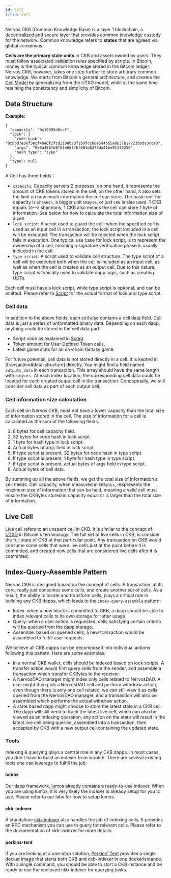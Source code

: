 ```yaml
---
id: cell
title: Cell
---
```


Nervos CKB (Common Knowledge Base) is a layer 1 blockchain, a decentralized and secure layer that provides common knowledge custody for the network.  Common knowledge refers to **states** that are agreed via global consensus.

**Cells are the primary state units** in CKB and assets owned by users. They must follow associated validation rules specified by scripts. In Bitcoin, money is the typical common knowledge stored in the Bitcoin ledger. Nervos CKB, however, takes one step further to store arbitrary common knowledge. We starts from Bitcoin's general architecture, and creates the [Cell Model](https://medium.com/nervosnetwork/https-medium-com-nervosnetwork-cell-model-7323fca57571) by generalizing from the UTXO model, while at the same time retaining the consistency and simplicity of Bitcoin.

## Data Structure

**Example:**

```
{
  "capacity": "0x19995d0ccf",
  "lock": {
    "code_hash": "0x9bd7e06f3ecf4be0f2fcd2188b23f1b9fcc88e5d4b65a8637b17723bbda3cce8",
    "args": "0x0a486fb8f6fe60f76f001d6372da41be91172259",
    "hash_type": "type"
  },
  "type": null
}
```

A Cell has three fields：

* `capacity`: Capacity servers 2 purposes: on one hand, it represents the amount of CKB tokens stored in the cell, on the other hand, it also sets the limit on how much information the cell can store. The basic unit for capacity is `shannon`, a bigger unit `CKByte`, or just `CKB` is also used. 1 CKB equals `10**8` shannons, 1 CKB also means the cell can store 1 byte of information. See below for how to calculate the total information size of a cell.
* `lock script`: A script used to guard the cell: when the specified cell is used as an input cell in a transaction, the lock script included in a cell will be executed. The transaction will be rejected when the lock script fails in execution. One typical use case for lock script, is to represent the ownership of a cell, meaning a signature verification phase is usually included in the cell.
* `type script`: A script used to validate cell structure. The type script of a cell will be executed both when the cell is included as an input cell, as well as when the cell is created as an output cell. Due to this nature, type script is typically used to validate dapp logic, such as creating UDTs.

Each cell must have a lock script, while type script is optional, and can be omitted. Please refer to [Script](script.md) for the actual format of lock and type script.

### Cell data

In addition to the above fields, each cell also contains a cell data field. Cell data is just a series of unformatted binary data. Depending on each dapp, anything could be stored in the cell data part:

* Script code as explained in [Script](script.md).
* Token amount for User Defined Token cells.
* Latest game stats for an on-chain fantasy game.

For future potential, cell data is not stored directly in a cell. It is kepted in [transaction#data-structure] directly. You might find a field named `outputs_data` in each transaction. This array should have the same length with `outputs`. At each index location, the corresponding cell data could be located for each created output cell in the transaction. Conceptually, we still consider cell data as part of each output cell.

### Cell information size calculation

Each cell on Nervos CKB, must not have a lower capacity than the total size of information stored in the cell. The size of information for a cell is calculated as the sum of the following fields:

1. 8 bytes for cell capacity field.
2. 32 bytes for code hash in lock script.
3. 1 byte for hash type in lock script.
4. Actual bytes of args field in lock script.
5. If type script is present, 32 bytes for code hash in type script.
6. If type script is present, 1 byte for hash type in type script.
7. If type script is present, actual bytes of args field in type script.
8. Actual bytes of cell data.

By summing up all the above fields, we get the total size of information a cell needs. Cell capacity, when measured in `CKBytes`, respresents the maximum size of information that can be held, meaning a valid cell must ensure the CKBytes stored in capacity equal or is larger than the total size of information.

## Live Cell

Live cell refers to an unspent cell in CKB. It is similar to the concept of [UTXO](https://en.wikipedia.org/wiki/Unspent_transaction_output) in Bitcoin's terminology. The full set of live cells in CKB, is consider the full state of CKB at that particular point. Any transaction on CKB would consume some cells that were live cells just at the point before it is committed, and created new cells that are considered live cells after it is committed.

## Index-Query-Assemble Pattern

Nervos CKB is designed based on the concept of cells. A transaction, at its core, really just consumes some cells, and create another set of cells. As a result, the ability to locate and transform cells, plays a critical role in building any CKB dapps, which leads to the `index-query-assemble` pattern:

* Index: when a new block is committed to CKB, a dapp should be able to index relevant cells to its own storage for latter usage.
* Query: when a user action is requested, cells satisfying certain criteria will be queried from the dapp storage.
* Assemble: based on queried cells, a new transaction would be assembled to fulfill user requests.

We believe all CKB dapps can be decomposed into individual actions following this pattern. Here are some examples:

* In a normal CKB wallet, cells should be indexed based on lock scripts. A transfer action would first query cells from the sender, and assemble a transaction which transfer CKBytes to the receiver.
* A NervosDAO manager might index only cells related to NervosDAO. A user might then pick a NervosDAO cell and perform withdraw action, even though there is only one cell related, we can still view it as cells queried from the NervosDAO manager, and a transaction will also be assembled which performs the actual withdraw action.
* A state based dapp might choose to store the latest state in a CKB cell. The dapp will still need to track the latest live cell, which can also be viewed as an indexing operation, any action on the state will result in the latest live cell being queried, assembled into a transaction, then accepted by CKB with a new output cell containing the updated state.

### Tools

Indexing & querying plays a central role in any CKB dapps. In most cases, you don't have to build an indexer from scratch. There are several existing tools one can leverage to fulfill the job:

#### lumos

Our dapp framework, [lumos](https://github.com/nervosnetwork/lumos) already contains a ready-to-use indexer. When you are using lumos, it is very likely the indexer is already setup for you to use. Please refer to our labs for how to setup lumos.

#### ckb-indexer

A standalone [ckb-indexer](https://github.com/quake/ckb-indexer) also handles the job of indexing cells. It provides an RPC mechanism you can use to query for relevant cells. Please refer to the documentation of ckb-indexer for more details.

#### perkins-tent

If you are looking at a one-stop solution, [Perkins' Tent](https://github.com/xxuejie/perkins-tent) provides a single docker image that starts both CKB and ckb-indexer in one dockerisntance. With a single command, you should be able to start a CKB instance and be ready to use the enclosed ckb-indexer for querying tasks.

